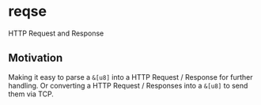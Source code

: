 # reqse
HTTP Request and Response

## Motivation
Making it easy to parse a `&[u8]` into a HTTP Request / Response for further
handling. Or converting a HTTP Request / Responses into a `&[u8]` to send them
via TCP.
